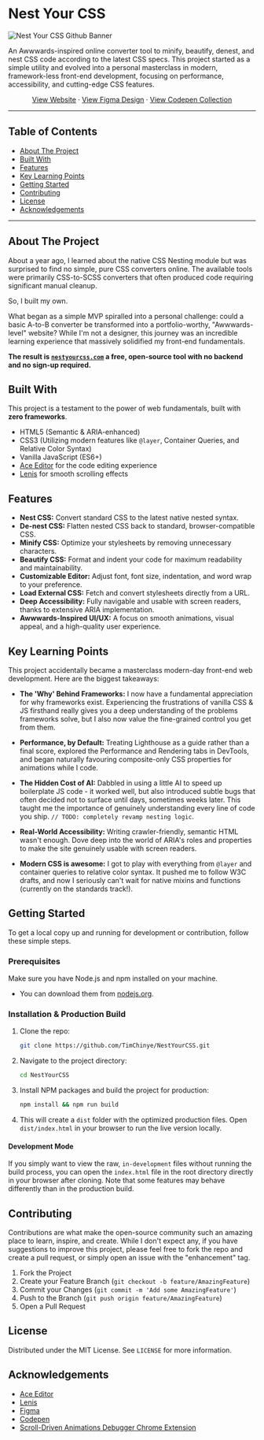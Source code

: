 # Nest Your CSS

![Nest Your CSS Github Banner](https://github.com/user-attachments/assets/193bee28-d84c-4e47-8241-b152aa1b0f3a)

An Awwwards-inspired online converter tool to minify, beautify, denest, and nest CSS code according to the latest CSS specs. This project started as a simple utility and evolved into a personal masterclass in modern, framework-less front-end development, focusing on performance, accessibility, and cutting-edge CSS features.

<p align="center">
  <a href="https://nestyourcss.com/">View Website</a>
  ·
  <a href="https://www.figma.com/design/D4ZY8722MG7WeCsUgCfDup/Nest-Your-CSS">View Figma Design</a>
  ·
  <a href="https://codepen.io/collection/EPYjje/?sort_by=ItemCreatedAt">View Codepen Collection</a>
</p>

---

## Table of Contents

- [About The Project](#about-the-project)
- [Built With](#built-with)
- [Features](#features)
- [Key Learning Points](#key-learning-points)
- [Getting Started](#getting-started)
- [Contributing](#contributing)
- [License](#license)
- [Acknowledgements](#acknowledgements)

---

## About The Project

About a year ago, I learned about the native CSS Nesting module but was surprised to find no simple, pure CSS converters online. The available tools were primarily CSS-to-SCSS converters that often produced code requiring significant manual cleanup.

So, I built my own.

What began as a simple MVP spiralled into a personal challenge: could a basic A-to-B converter be transformed into a portfolio-worthy, "Awwwards-level" website? While I'm not a designer, this journey was an incredible learning experience that massively solidified my front-end fundamentals.

**The result is [`nestyourcss.com`](https://nestyourcss.com/) a free, open-source tool with no backend and no sign-up required.**

## Built With

This project is a testament to the power of web fundamentals, built with **zero frameworks**.

-   HTML5 (Semantic & ARIA-enhanced)
-   CSS3 (Utilizing modern features like `@layer`, Container Queries, and Relative Color Syntax)
-   Vanilla JavaScript (ES6+)
-   [Ace Editor](https://ace.c9.io/) for the code editing experience
-   [Lenis](https://lenis.studiofreight.com/) for smooth scrolling effects

## Features

-   **Nest CSS:** Convert standard CSS to the latest native nested syntax.
-   **De-nest CSS:** Flatten nested CSS back to standard, browser-compatible CSS.
-   **Minify CSS:** Optimize your stylesheets by removing unnecessary characters.
-   **Beautify CSS:** Format and indent your code for maximum readability and maintainability.
-   **Customizable Editor:** Adjust font, font size, indentation, and word wrap to your preference.
-   **Load External CSS:** Fetch and convert stylesheets directly from a URL.
-   **Deep Accessibility:** Fully navigable and usable with screen readers, thanks to extensive ARIA implementation.
-   **Awwwards-Inspired UI/UX:** A focus on smooth animations, visual appeal, and a high-quality user experience.

## Key Learning Points

This project accidentally became a masterclass modern-day front-end web development. Here are the biggest takeaways:

- **The 'Why' Behind Frameworks:** I now have a fundamental appreciation for why frameworks exist. Experiencing the frustrations of vanilla CSS & JS firsthand really gives you a deep understanding of the problems frameworks solve, but I also now value the fine-grained control you get from them.

- **Performance, by Default:** Treating Lighthouse as a guide rather than a final score, explored the Performance and Rendering tabs in DevTools, and began naturally favouring composite-only CSS properties for animations while I code.

- **The Hidden Cost of AI:** Dabbled in using a little AI to speed up boilerplate JS code - it worked well, but also introduced subtle bugs that often decided not to surface until days, sometimes weeks later. This taught me the importance of genuinely understanding every line of code you ship. `// TODO: completely revamp nesting logic`.

- **Real-World Accessibility:** Writing crawler-friendly, semantic HTML wasn't enough. Dove deep into the world of ARIA's roles and properties to make the site genuinely usable with screen readers.

- **Modern CSS is awesome:** I got to play with everything from `@layer` and container queries to relative color syntax. It pushed me to follow W3C drafts, and now I seriously can't wait for native mixins and functions (currently on the standards track!).

## Getting Started

To get a local copy up and running for development or contribution, follow these simple steps.

### Prerequisites

Make sure you have Node.js and npm installed on your machine.
-   You can download them from [nodejs.org](https://nodejs.org/).

### Installation & Production Build

1.  Clone the repo:
    ```sh
    git clone https://github.com/TimChinye/NestYourCSS.git
    ```
2.  Navigate to the project directory:
    ```sh
    cd NestYourCSS
    ```
3.  Install NPM packages and build the project for production:
    ```sh
    npm install && npm run build
    ```
4.  This will create a `dist` folder with the optimized production files. Open `dist/index.html` in your browser to run the live version locally.

#### Development Mode

If you simply want to view the raw, `in-development` files without running the build process, you can open the `index.html` file in the root directory directly in your browser after cloning. Note that some features may behave differently than in the production build.

## Contributing

Contributions are what make the open-source community such an amazing place to learn, inspire, and create. While I don't expect any, if you have suggestions to improve this project, please feel free to fork the repo and create a pull request, or simply open an issue with the "enhancement" tag.

1.  Fork the Project
2.  Create your Feature Branch (`git checkout -b feature/AmazingFeature`)
3.  Commit your Changes (`git commit -m 'Add some AmazingFeature'`)
4.  Push to the Branch (`git push origin feature/AmazingFeature`)
5.  Open a Pull Request

## License

Distributed under the MIT License. See `LICENSE` for more information.

## Acknowledgements

-   [Ace Editor](https://ace.c9.io/)
-   [Lenis](https://lenis.studiofreight.com/)
-   [Figma](https://www.figma.com/)
-   [Codepen](https://codepen.io/)
-   [Scroll-Driven Animations Debugger Chrome Extension](https://chromewebstore.google.com/detail/ojihehfngalmpghicjgbfdmloiifhoce)
